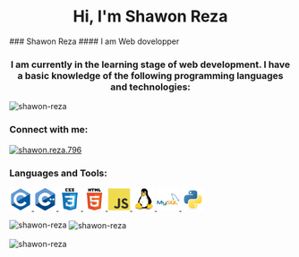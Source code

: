 <h1 align="center">Hi, I'm Shawon Reza</h1>
###  Shawon Reza
#### I am Web dovelopper


<h3 align="center">I am currently in the learning stage of web development. I have a basic knowledge of the following programming languages and technologies:</h3>

<p align="left"> <img src="https://komarev.com/ghpvc/?username=shawon-reza&label=Profile%20views&color=0e75b6&style=flat" alt="shawon-reza" /> </p>

<h3 align="left">Connect with me:</h3>
<p align="left">
<a href="https://fb.com/shawon.reza.796" target="blank"><img align="center" src="https://raw.githubusercontent.com/rahuldkjain/github-profile-readme-generator/master/src/images/icons/Social/facebook.svg" alt="shawon.reza.796" height="30" width="40" /></a>
</p>

<h3 align="left">Languages and Tools:</h3>
<p align="left"> <a href="https://www.cprogramming.com/" target="_blank" rel="noreferrer"> <img src="https://raw.githubusercontent.com/devicons/devicon/master/icons/c/c-original.svg" alt="c" width="40" height="40"/> </a> <a href="https://www.w3schools.com/cpp/" target="_blank" rel="noreferrer"> <img src="https://raw.githubusercontent.com/devicons/devicon/master/icons/cplusplus/cplusplus-original.svg" alt="cplusplus" width="40" height="40"/> </a> <a href="https://www.w3schools.com/css/" target="_blank" rel="noreferrer"> <img src="https://raw.githubusercontent.com/devicons/devicon/master/icons/css3/css3-original-wordmark.svg" alt="css3" width="40" height="40"/> </a> <a href="https://www.w3.org/html/" target="_blank" rel="noreferrer"> <img src="https://raw.githubusercontent.com/devicons/devicon/master/icons/html5/html5-original-wordmark.svg" alt="html5" width="40" height="40"/> </a> <a href="https://developer.mozilla.org/en-US/docs/Web/JavaScript" target="_blank" rel="noreferrer"> <img src="https://raw.githubusercontent.com/devicons/devicon/master/icons/javascript/javascript-original.svg" alt="javascript" width="40" height="40"/> </a> <a href="https://www.linux.org/" target="_blank" rel="noreferrer"> <img src="https://raw.githubusercontent.com/devicons/devicon/master/icons/linux/linux-original.svg" alt="linux" width="40" height="40"/> </a> <a href="https://www.mysql.com/" target="_blank" rel="noreferrer"> <img src="https://raw.githubusercontent.com/devicons/devicon/master/icons/mysql/mysql-original-wordmark.svg" alt="mysql" width="40" height="40"/> </a> <a href="https://www.python.org" target="_blank" rel="noreferrer"> <img src="https://raw.githubusercontent.com/devicons/devicon/master/icons/python/python-original.svg" alt="python" width="40" height="40"/> </a> </p>

<p><img align="left" src="https://github-readme-stats.vercel.app/api/top-langs?username=shawon-reza&show_icons=true&locale=en&layout=compact" alt="shawon-reza" /></p>

<p>&nbsp;<img align="center" src="https://github-readme-stats.vercel.app/api?username=shawon-reza&show_icons=true&locale=en" alt="shawon-reza" /></p>

<p><img align="center" src="https://github-readme-streak-stats.herokuapp.com/?user=shawon-reza&" alt="shawon-reza" /></p>
